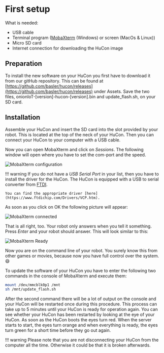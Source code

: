 # First setup

What is needed:

- USB cable
- Terminal program ([MobaXterm](https://mobaxterm.mobatek.net/) (Windows) or screen (MacOs & Linux))
- Micro SD card
- Internet connection for downloading the HuCon image

## Preparation
To install the new software on your HuCon you first have to download it from our gitHub repository. This can be found at [https://github.com/basler/hucon/releases](https://github.com/basler/hucon/releases) under Assets.
Save the two files, onionIoT-[version]-hucon-[version].bin and update_flash.sh, on your SD card.

## Installation
Assemble your HuCon and insert the SD card into the slot provided by your robot. This is located at the top of the neck of your HuCon.
Then you can connect your HuCon to your computer with a USB cable.

Now you can open MobaXterm and click on *Sessions*. The following window will open where you have to set the com-port and the speed.


![MobaXterm configuration](../images/initial_setup/mobaxterm_configuration.png)

!!! warning
    If you do not have a *USB Serial Port* in your list, then you have to install the driver for the HuCon. The HuCon is equipped with a USB to serial converter from [FTDI](https://www.ftdichip.com).

    You can find the appropriate driver [here](https://www.ftdichip.com/Drivers/VCP.htm).


As soon as you click on OK the following picture will appear:

![MobaXterm connected](../images/initial_setup/mobaxterm_connected.png)

That is all right, too. Your robot only answers when you tell it something. Press *Enter* and your robot should answer. This will look similar to this:

![MobaXterm Ready](../images/initial_setup/mobaxterm_ready.png)

Now you are on the command line of your robot. You surely know this from other games or movies, because now you have full control over the system. :smile:

To update the software of your HuCon you have to enter the following two commands in the console of MobaXterm and execute them:

```sh
mount /dev/mmcblk0p1 /mnt
sh /mnt/update_flash.sh
```

After the second command there will be a lot of output on the console and your HuCon will be restarted once during this procedure. This process can take up to 5 minutes until your HuCon is ready for operation again.
You can see whether your HuCon has been restarted by looking at the eye of your HuCon. As soon as the HuCon boots the eyes turn red. When the server starts to start, the eyes turn orange and when everything is ready, the eyes turn green for a short time before they go out again.

!!! warning
    Please note that you are not disconnecting your HuCon from the computer all the time. Otherwise it could be that it is broken afterwards.
